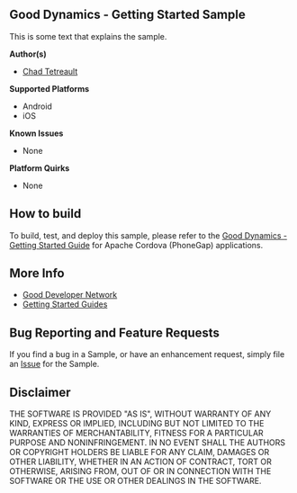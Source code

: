 ## Good Dynamics - Getting Started Sample

This is some text that explains the sample.

**Author(s)**

* [Chad Tetreault](http://bit.ly/chadli123)

**Supported Platforms**

* Android
* iOS

**Known Issues**

* None

**Platform Quirks**

* None


## How to build

To build, test, and deploy this sample, please refer to the [Good Dynamics - Getting Started Guide](#) for Apache Cordova (PhoneGap) applications.

## More Info

* [Good Developer Network](https://community.good.com/welcome)
* [Getting Started Guides](#)


## Bug Reporting and Feature Requests

If you find a bug in a Sample, or have an enhancement request, simply file an [Issue](https://github.com/blackberry/Good-Dynamics-Cordova-Samples/issues) for the Sample.

## Disclaimer

THE SOFTWARE IS PROVIDED "AS IS", WITHOUT WARRANTY OF ANY KIND, EXPRESS OR IMPLIED, INCLUDING BUT NOT LIMITED TO THE WARRANTIES OF MERCHANTABILITY, FITNESS FOR A PARTICULAR PURPOSE AND NONINFRINGEMENT. IN NO EVENT SHALL THE AUTHORS OR COPYRIGHT HOLDERS BE LIABLE FOR ANY CLAIM, DAMAGES OR OTHER LIABILITY, WHETHER IN AN ACTION OF CONTRACT, TORT OR OTHERWISE, ARISING FROM, OUT OF OR IN CONNECTION WITH THE SOFTWARE OR THE USE OR OTHER DEALINGS IN THE SOFTWARE.
